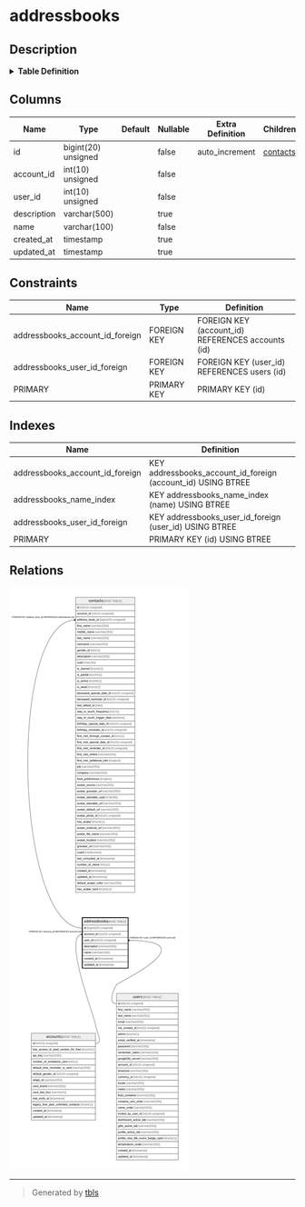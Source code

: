 # addressbooks

## Description

<details>
<summary><strong>Table Definition</strong></summary>

```sql
CREATE TABLE `addressbooks` (
  `id` bigint(20) unsigned NOT NULL AUTO_INCREMENT,
  `account_id` int(10) unsigned NOT NULL,
  `user_id` int(10) unsigned NOT NULL,
  `description` varchar(500) COLLATE utf8mb4_unicode_ci DEFAULT NULL,
  `name` varchar(100) COLLATE utf8mb4_unicode_ci NOT NULL,
  `created_at` timestamp NULL DEFAULT NULL,
  `updated_at` timestamp NULL DEFAULT NULL,
  PRIMARY KEY (`id`),
  KEY `addressbooks_name_index` (`name`),
  KEY `addressbooks_account_id_foreign` (`account_id`),
  KEY `addressbooks_user_id_foreign` (`user_id`),
  CONSTRAINT `addressbooks_account_id_foreign` FOREIGN KEY (`account_id`) REFERENCES `accounts` (`id`) ON DELETE CASCADE,
  CONSTRAINT `addressbooks_user_id_foreign` FOREIGN KEY (`user_id`) REFERENCES `users` (`id`) ON DELETE CASCADE
) ENGINE=InnoDB DEFAULT CHARSET=utf8mb4 COLLATE=utf8mb4_unicode_ci
```

</details>

## Columns

| Name | Type | Default | Nullable | Extra Definition | Children | Parents | Comment |
| ---- | ---- | ------- | -------- | --------------- | -------- | ------- | ------- |
| id | bigint(20) unsigned |  | false | auto_increment | [contacts](contacts.md) |  |  |
| account_id | int(10) unsigned |  | false |  |  | [accounts](accounts.md) |  |
| user_id | int(10) unsigned |  | false |  |  | [users](users.md) |  |
| description | varchar(500) |  | true |  |  |  |  |
| name | varchar(100) |  | false |  |  |  |  |
| created_at | timestamp |  | true |  |  |  |  |
| updated_at | timestamp |  | true |  |  |  |  |

## Constraints

| Name | Type | Definition |
| ---- | ---- | ---------- |
| addressbooks_account_id_foreign | FOREIGN KEY | FOREIGN KEY (account_id) REFERENCES accounts (id) |
| addressbooks_user_id_foreign | FOREIGN KEY | FOREIGN KEY (user_id) REFERENCES users (id) |
| PRIMARY | PRIMARY KEY | PRIMARY KEY (id) |

## Indexes

| Name | Definition |
| ---- | ---------- |
| addressbooks_account_id_foreign | KEY addressbooks_account_id_foreign (account_id) USING BTREE |
| addressbooks_name_index | KEY addressbooks_name_index (name) USING BTREE |
| addressbooks_user_id_foreign | KEY addressbooks_user_id_foreign (user_id) USING BTREE |
| PRIMARY | PRIMARY KEY (id) USING BTREE |

## Relations

![er](addressbooks.svg)

---

> Generated by [tbls](https://github.com/k1LoW/tbls)
